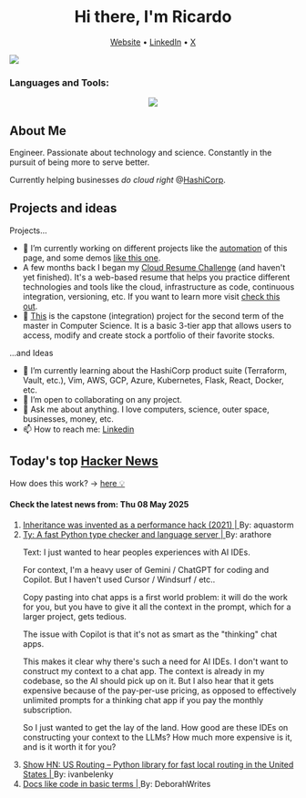 
<!-- This is an HTML comment in your markdown file -->

<h1 align="center">Hi there, I'm Ricardo</h1>
<p align="center">
  <a href="https://www.ricardorompar.com" target="_blank">Website</a> •
  <a href="https://www.linkedin.com/in/ricardorompar/" target="_blank">LinkedIn</a> •
  <a href="https://twitter.com/ricardorompar" target="_blank">X</a>
</p>
<img src="https://badges.pufler.dev/visits/{ricardorompar}/{ricardorompar}"/>

<h3 align="left">Languages and Tools:</h3>
<p align="center">
  <a href="https://skillicons.dev" target="_blank">
    <img src="https://skillicons.dev/icons?i=terraform,aws,gcp,azure,git,python,kubernetes,react,js,docker,ubuntu" />
  </a>
</p>

<h2>About Me</h2>
Engineer. Passionate about technology and science. Constantly in the pursuit of being more to serve better.

Currently helping businesses <i>do cloud right</i> @<a href="https://github.com/hashicorp" target="_blank">HashiCorp</a>.

<h2>Projects and ideas</h2>
Projects...
<ul>
  <li>🔭 I’m currently working on different projects like the <a href="https://github.com/ricardorompar/ricardorompar/blob/main/automate.py">automation</a> of this page, and some demos <a href="https://github.com/ricardorompar/boundary-ansible-demo">like this one</a>.
  </li>

  <li >A few months back I began my <a href="https://github.com/ricardorompar/cloudResumeChallenge">Cloud Resume Challenge</a> (and haven't yet finished). It's a web-based resume that helps you practice different technologies and tools like the cloud, infrastructure as code, continuous integration, versioning, etc. If you want to learn more visit <a href="https://cloudresumechallenge.dev/docs/the-challenge/aws/" target="_blank">check this out</a>.
  </li>

  <li>🔭 <a href="https://github.com/ricardorompar/capstoneT2">This</a> is the capstone (integration) project for the second term of the master in Computer Science. It is a basic 3-tier app that allows users to access, modify and create stock a portfolio of their favorite stocks.
  </li>
</ul>
...and Ideas
<ul>
  <li>🌱 I’m currently learning about the HashiCorp product suite (Terraform, Vault, etc.), Vim, AWS, GCP, Azure, Kubernetes, Flask, React, Docker, etc.
  </li>
  <li>👯 I’m open to collaborating on any project.</li>
  <li>💬 Ask me about anything. I love computers, science, outer space, businesses, money, etc.</li>
  <li>📫 How to reach me: <a href="https://www.linkedin.com/in/ricardorompar/" target="_blank">Linkedin</a></li>
</ul>

<h2>Today's top <a href='https://news.ycombinator.com/' target="_blank">Hacker News</a></h2>
How does this work? -> <a href='./AUTOMATIC.md'>here 💡</a>

<h4>Check the latest news from: Thu 08 May 2025</h4>
<ol>
<li>
    <a href=https://catern.com/inheritance.html target="_blank">
        Inheritance was invented as a performance hack (2021) |
    </a>
    By: aquastorm
</li>

<li>
    <a href=https://github.com/astral-sh/ty target="_blank">
        Ty: A fast Python type checker and language server |
    </a>
    By: arathore
</li>

<p>
Text: I just wanted to hear peoples experiences with AI IDEs.<p>For context, I&#x27;m a heavy user of Gemini &#x2F; ChatGPT for coding and Copilot. But I haven&#x27;t used Cursor &#x2F; Windsurf &#x2F; etc..<p>Copy pasting into chat apps is a first world problem: it will do the work for you, but you have to give it all the context in the prompt, which for a larger project, gets tedious.<p>The issue with Copilot is that it&#x27;s not as smart as the &quot;thinking&quot; chat apps.<p>This makes it clear why there&#x27;s such a need for AI IDEs. I don&#x27;t want to construct my context to a chat app. The context is already in my codebase, so the AI should pick up on it. But I also hear that it gets expensive because of the pay-per-use pricing, as opposed to effectively unlimited prompts for a thinking chat app if you pay the monthly subscription.<p>So I just wanted to get the lay of the land. How good are these IDEs on constructing your context to the LLMs? How much more expensive is it, and is it worth it for you? </br>
</p>

<li>
    <a href=https://github.com/ivanbelenky/us-routing target="_blank">
        Show HN: US Routing – Python library for fast local routing in the United States |
    </a>
    By: ivanbelenky
</li>

<li>
    <a href=https://deborahwrites.com/blog/docs-like-code-basic-intro/ target="_blank">
        Docs like code in basic terms |
    </a>
    By: DeborahWrites
</li>
</ol>